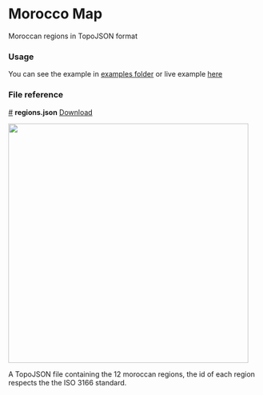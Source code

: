 # Morocco Map

Moroccan regions in TopoJSON format

### Usage

You can see the example in <a href="https://github.com/yousfiSaad/morocco-map/tree/main/examples" name="examples folder">examples folder</a> or live example <a href="http://yousfisaad.com/morocco-map/"> here</a>

### File reference

<a href="#regions.json" name="regions.json">#</a> <b>regions.json</b> [Download](https://cdn.jsdelivr.net/npm/morocco-map/data/regions.json "Source")

<img src="https://cdn.jsdelivr.net/npm/morocco-map/img/regions.png" width="480">

A TopoJSON file containing the 12 moroccan regions, the id of each region respects the the ISO 3166 standard.

